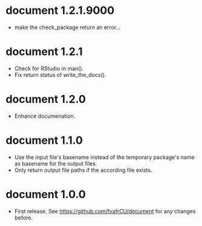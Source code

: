 # document 1.2.1.9000

* make the check_package return an error...

# document 1.2.1

* Check for RStudio in man().
* Fix return status of write_the_docs().

# document 1.2.0

* Enhance documenation.

# document 1.1.0

* Use the input file's basename instead of the temporary package's name as
  basename for the output files.
* Only return output file paths if the according file exists.

# document 1.0.0

* First release. See https://github.com/fvafrCU/document for any changes before.




